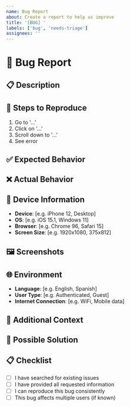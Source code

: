 ```yaml
---
name: Bug Report
about: Create a report to help us improve
title: '[BUG] '
labels: ['bug', 'needs-triage']
assignees: ''
---
```


# 🐛 Bug Report

## 📋 Description
<!-- A clear and concise description of what the bug is -->

## 🔄 Steps to Reproduce
1. Go to '...'
2. Click on '...'
3. Scroll down to '...'
4. See error

## ✅ Expected Behavior
<!-- A clear and concise description of what you expected to happen -->

## ❌ Actual Behavior
<!-- A clear and concise description of what actually happened -->

## 📱 Device Information
- **Device**: [e.g. iPhone 12, Desktop]
- **OS**: [e.g. iOS 15.1, Windows 11]
- **Browser**: [e.g. Chrome 96, Safari 15]
- **Screen Size**: [e.g. 1920x1080, 375x812]

## 🖼️ Screenshots
<!-- If applicable, add screenshots to help explain your problem -->

## 🌐 Environment
- **Language**: [e.g. English, Spanish]
- **User Type**: [e.g. Authenticated, Guest]
- **Internet Connection**: [e.g. WiFi, Mobile data]

## 📝 Additional Context
<!-- Add any other context about the problem here -->

## 🔧 Possible Solution
<!-- If you have ideas on how to fix this, please share -->

## 📋 Checklist
- [ ] I have searched for existing issues
- [ ] I have provided all requested information
- [ ] I can reproduce this bug consistently
- [ ] This bug affects multiple users (if known)